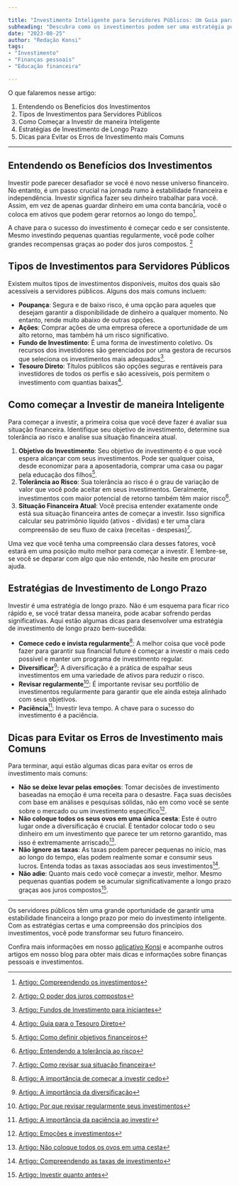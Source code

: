 ```yaml
---

title: "Investimento Inteligente para Servidores Públicos: Um Guia para o Crescimento Financeiro Sustentável"
subheading: "Descubra como os investimentos podem ser uma estratégia poderosa para melhorar a saúde financeira e a estabilidade a longo prazo."
date: "2023-08-25"
author: "Redação Konsi"
tags:
- "Investimento"
- "Finanças pessoais"
- "Educação financeira"

---
```


O que falaremos nesse artigo:

1. Entendendo os Benefícios dos Investimentos
2. Tipos de Investimentos para Servidores Públicos
3. Como Começar a Investir de maneira Inteligente
4. Estratégias de Investimento de Longo Prazo
5. Dicas para Evitar os Erros de Investimento mais Comuns

---

## Entendendo os Benefícios dos Investimentos

Investir pode parecer desafiador se você é novo nesse universo financeiro. No entanto, é um passo crucial na jornada rumo à estabilidade financeira e independência. Investir significa fazer seu dinheiro trabalhar para você. Assim, em vez de apenas guardar dinheiro em uma conta bancária, você o coloca em ativos que podem gerar retornos ao longo do tempo[^1^].

A chave para o sucesso do investimento é começar cedo e ser consistente. Mesmo investindo pequenas quantias regularmente, você pode colher grandes recompensas graças ao poder dos juros compostos. [^2^]

## Tipos de Investimentos para Servidores Públicos

Existem muitos tipos de investimentos disponíveis, muitos dos quais são acessíveis a servidores públicos. Alguns dos mais comuns incluem:

- **Poupança**: Segura e de baixo risco, é uma opção para aqueles que desejam garantir a disponibilidade de dinheiro a qualquer momento. No entanto, rende muito abaixo de outras opções.
- **Ações**: Comprar ações de uma empresa oferece a oportunidade de um alto retorno, mas também há um risco significativo.
- **Fundo de Investimento**: É uma forma de investimento coletivo. Os recursos dos investidores são gerenciados por uma gestora de recursos que seleciona os investimentos mais adequados[^3^].
- **Tesouro Direto**: Títulos públicos são opções seguras e rentáveis para investidores de todos os perfis e são acessíveis, pois permitem o investimento com quantias baixas[^4^]. 

## Como começar a Investir de maneira Inteligente

Para começar a investir, a primeira coisa que você deve fazer é avaliar sua situação financeira. Identifique seu objetivo de investimento, determine sua tolerância ao risco e analise sua situação financeira atual.

1. **Objetivo do Investimento**: Seu objetivo de investimento é o que você espera alcançar com seus investimentos. Pode ser qualquer coisa, desde economizar para a aposentadoria, comprar uma casa ou pagar pela educação dos filhos[^5^].
2. **Tolerância ao Risco**: Sua tolerância ao risco é o grau de variação de valor que você pode aceitar em seus investimentos. Geralmente, investimentos com maior potencial de retorno também têm maior risco[^6^].
3. **Situação Financeira Atual**: Você precisa entender exatamente onde está sua situação financeira antes de começar a investir. Isso significa calcular seu patrimônio líquido (ativos - dívidas) e ter uma clara compreensão de seu fluxo de caixa (receitas - despesas)[^7^].

Uma vez que você tenha uma compreensão clara desses fatores, você estará em uma posição muito melhor para começar a investir. E lembre-se, se você se deparar com algo que não entende, não hesite em procurar ajuda.

## Estratégias de Investimento de Longo Prazo

Investir é uma estratégia de longo prazo. Não é um esquema para ficar rico rápido e, se você tratar dessa maneira, pode acabar sofrendo perdas significativas. Aqui estão algumas dicas para desenvolver uma estratégia de investimento de longo prazo bem-sucedida:

- **Comece cedo e invista regularmente**[^8^]: A melhor coisa que você pode fazer para garantir sua ﬁnancial future é começar a investir o mais cedo possível e manter um programa de investimento regular.
- **Diversificar**[^9^]: A diversificação é a prática de espalhar seus investimentos em uma variedade de ativos para reduzir o risco.
- **Revisar regularmente**[^10^]: É importante revisar seu portfólio de investimentos regularmente para garantir que ele ainda esteja alinhado com seus objetivos.
- **Paciência**[^11^]: Investir leva tempo. A chave para o sucesso do investimento é a paciência.

## Dicas para Evitar os Erros de Investimento mais Comuns

Para terminar, aqui estão algumas dicas para evitar os erros de investimento mais comuns:

- **Não se deixe levar pelas emoções**: Tomar decisões de investimento baseadas na emoção é uma receita para o desastre. Faça suas decisões com base em análises e pesquisas sólidas, não em como você se sente sobre o mercado ou um investimento específico[^12^].
- **Não coloque todos os seus ovos em uma única cesta**: Este é outro lugar onde a diversificação é crucial. É tentador colocar todo o seu dinheiro em um investimento que parece ter um retorno garantido, mas isso é extremamente arriscado[^13^].
- **Não ignore as taxas**: As taxas podem parecer pequenas no início, mas ao longo do tempo, elas podem realmente somar e consumir seus lucros. Entenda todas as taxas associadas aos seus investimentos[^14^].
- **Não adie**: Quanto mais cedo você começar a investir, melhor. Mesmo pequenas quantias podem se acumular significativamente a longo prazo graças aos juros compostos[^15^].

---

Os servidores públicos têm uma grande oportunidade de garantir uma estabilidade financeira a longo prazo por meio do investimento inteligente. Com as estratégias certas e uma compreensão dos princípios dos investimentos, você pode transformar seu futuro financeiro.

Confira mais informações em nosso [aplicativo Konsi](https://konsi.com.br/download) e acompanhe outros artigos em nosso blog para obter mais dicas e informações sobre finanças pessoais e investimentos.

[^1^]: [Artigo: Compreendendo os investimentos](https://konsi.com.br/postagens/compreendendo-os-investimentos)
[^2^]: [Artigo: O poder dos juros compostos](https://konsi.com.br/postagens/juros-compostos)
[^3^]: [Artigo: Fundos de Investimento para iniciantes](https://konsi.com.br/postagens/fundos-de-investimento)
[^4^]: [Artigo: Guia para o Tesouro Direto](https://konsi.com.br/postagens/tesouro-direto)
[^5^]: [Artigo: Como definir objetivos financeiros](https://konsi.com.br/postagens/como-definir-objetivos-financeiros)
[^6^]: [Artigo: Entendendo a tolerância ao risco](https://konsi.com.br/postagens/entendendo-a-tolerancia-ao-risco)
[^7^]: [Artigo: Como revisar sua situação financeira](https://konsi.com.br/postagens/como-revisar-sua-situacao-financeira)
[^8^]: [Artigo: A importância de começar a investir cedo](https://konsi.com.br/postagens/como-comecar-a-investir)
[^9^]: [Artigo: A importância da diversificação](https://konsi.com.br/postagens/como-diversificar-seus-investimentos)
[^10^]: [Artigo: Por que revisar regularmente seus investimentos](https://konsi.com.br/postagens/por-que-revisar-seus-investimentos)
[^11^]: [Artigo: A importância da paciência ao investir](https://konsi.com.br/postagens/a-importancia-da-paciencia-ao-investir)
[^12^]: [Artigo: Emoções e investimentos](https://konsi.com.br/postagens/emoções-e-investimentos)
[^13^]: [Artigo: Não coloque todos os ovos em uma cesta](https://konsi.com.br/postagens/nao-coloque-todos-os-ovos-em-uma-cesta)
[^14^]: [Artigo: Compreendendo as taxas de investimento](https://konsi.com.br/postagens/compreendendo-as-taxas-de-investimento)
[^15^]: [Artigo: Investir quanto antes](https://konsi.com.br/postagens/investir-quanto-antes)
